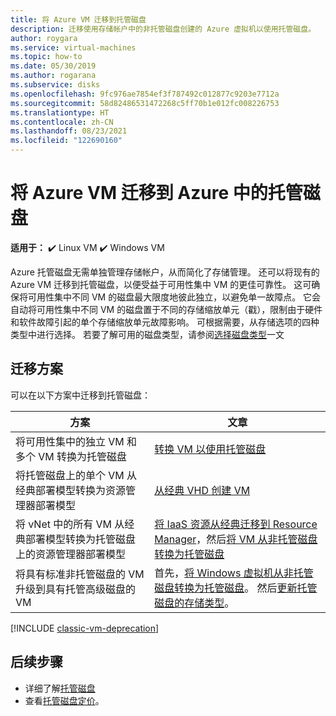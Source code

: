 ```yaml
---
title: 将 Azure VM 迁移到托管磁盘
description: 迁移使用存储帐户中的非托管磁盘创建的 Azure 虚拟机以使用托管磁盘。
author: roygara
ms.service: virtual-machines
ms.topic: how-to
ms.date: 05/30/2019
ms.author: rogarana
ms.subservice: disks
ms.openlocfilehash: 9fc976ae7854ef3f787492c012877c9203e7712a
ms.sourcegitcommit: 58d82486531472268c5ff70b1e012fc008226753
ms.translationtype: HT
ms.contentlocale: zh-CN
ms.lasthandoff: 08/23/2021
ms.locfileid: "122690160"
---
```

# <a name="migrate-azure-vms-to-managed-disks-in-azure"></a>将 Azure VM 迁移到 Azure 中的托管磁盘

**适用于：** :heavy_check_mark: Linux VM :heavy_check_mark: Windows VM 

Azure 托管磁盘无需单独管理存储帐户，从而简化了存储管理。  还可以将现有的 Azure VM 迁移到托管磁盘，以便受益于可用性集中 VM 的更佳可靠性。 这可确保将可用性集中不同 VM 的磁盘最大限度地彼此独立，以避免单一故障点。 它会自动将可用性集中不同 VM 的磁盘置于不同的存储缩放单元（戳），限制由于硬件和软件故障引起的单个存储缩放单元故障影响。
可根据需要，从存储选项的四种类型中进行选择。 若要了解可用的磁盘类型，请参阅[选择磁盘类型](../disks-types.md)一文

## <a name="migration-scenarios"></a>迁移方案

可以在以下方案中迁移到托管磁盘：

|方案  |文章  |
|---------|---------|
|将可用性集中的独立 VM 和多个 VM 转换为托管磁盘     |[转换 VM 以使用托管磁盘](convert-unmanaged-to-managed-disks.md)         |
|将托管磁盘上的单个 VM 从经典部署模型转换为资源管理器部署模型     |[从经典 VHD 创建 VM](create-vm-specialized-portal.md)         |
|将 vNet 中的所有 VM 从经典部署模型转换为托管磁盘上的资源管理器部署模型     |[将 IaaS 资源从经典迁移到 Resource Manager](../migration-classic-resource-manager-ps.md)，然后[将 VM 从非托管磁盘转换为托管磁盘](convert-unmanaged-to-managed-disks.md)         |
|将具有标准非托管磁盘的 VM 升级到具有托管高级磁盘的 VM     | 首先，[将 Windows 虚拟机从非托管磁盘转换为托管磁盘](convert-unmanaged-to-managed-disks.md)。 然后[更新托管磁盘的存储类型](convert-disk-storage.md)。         |

[!INCLUDE [classic-vm-deprecation](../../../includes/classic-vm-deprecation.md)]

## <a name="next-steps"></a>后续步骤

- 详细了解[托管磁盘](../managed-disks-overview.md)
- 查看[托管磁盘定价](https://azure.microsoft.com/pricing/details/managed-disks/)。